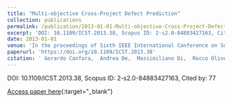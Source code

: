 ```yaml
---
title: "Multi-objective Cross-Project Defect Prediction"
collection: publications
permalink: /publication/2013-01-01-Multi-objective-Cross-Project-Defect-Prediction
excerpt: 'DOI: 10.1109/ICST.2013.38, Scopus ID: 2-s2.0-84883427163, Cited by: 77'
date: 2013-01-01
venue: 'In the proceedings of Sixth IEEE International Conference on Software Testing, Verification and Validation, ICST 2013, Luxembourg, Luxembourg, March 18-22, 2013'
paperurl: 'https://doi.org/10.1109/ICST.2013.38'
citation: ' Gerardo Canfora,  Andrea De,  Massimiliano Di,  Rocco Oliveto,  Annibale Panichella,  Sebastiano Panichella, &quot;Multi-objective Cross-Project Defect Prediction.&quot; In the proceedings of Sixth IEEE International Conference on Software Testing, Verification and Validation, ICST 2013, Luxembourg, Luxembourg, March 18-22, 2013, 2013.'
---
```

DOI: 10.1109/ICST.2013.38, Scopus ID: 2-s2.0-84883427163, Cited by: 77

[Access paper here](https://doi.org/10.1109/ICST.2013.38){:target="_blank"}
